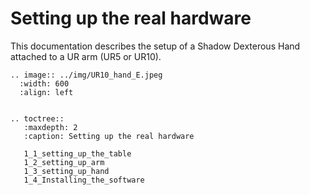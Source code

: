 # Setting up the real hardware

This documentation describes the setup of a Shadow Dexterous Hand attached to a UR arm (UR5 or UR10).

```eval_rst
.. image:: ../img/UR10_hand_E.jpeg
  :width: 600
  :align: left


.. toctree::
   :maxdepth: 2
   :caption: Setting up the real hardware
   
   1_1_setting_up_the_table
   1_2_setting_up_arm
   1_3_setting_up_hand
   1_4_Installing_the_software
```
